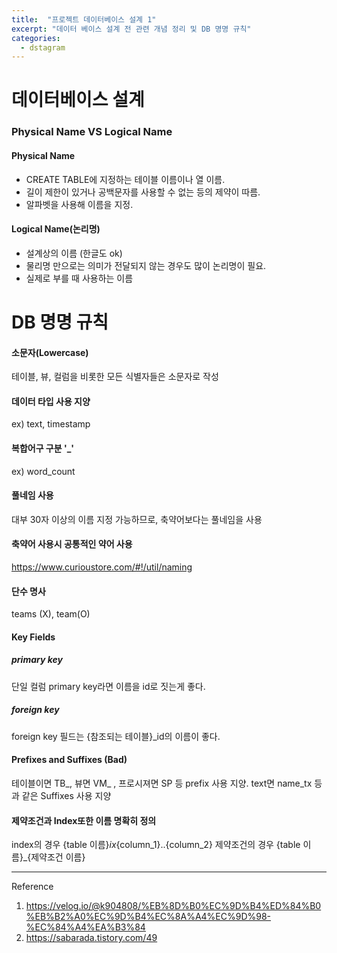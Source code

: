 ```yaml
---
title:  "프로젝트 데이터베이스 설계 1"
excerpt: "데이터 베이스 설계 전 관련 개념 정리 및 DB 명명 규칙"
categories:
  - dstagram
---
```

# 데이터베이스 설계
### Physical Name VS Logical Name
#### Physical Name
- CREATE TABLE에 지정하는 테이블 이름이나 열 이름.
- 길이 제한이 있거나 공백문자를 사용할 수 없는 등의 제약이 따름.
- 알파벳을 사용해 이름을 지정.
#### Logical Name(논리명)
- 설계상의 이름 (한글도 ok)
- 물리명 만으로는 의미가 전달되지 않는 경우도 많이 논리명이 필요.
- 실제로 부를 때 사용하는 이름

# DB 명명 규칙
#### 소문자(Lowercase)
테이블, 뷰, 컬럼을 비롯한 모든 식별자들은 소문자로 작성

#### 데이터 타입 사용 지양
ex) text, timestamp

#### 복합어구 구분 '_'
ex) word_count

#### 풀네임 사용
대부 30자 이상의 이름 지정 가능하므로, 축약어보다는 풀네임을 사용

#### 축약어 사용시 공통적인 약어 사용
https://www.curioustore.com/#!/util/naming

#### 단수 명사
teams (X), team(O)

#### Key Fields
##### primary key
단일 컬럼 primary key라면 이름을 id로 짓는게 좋다.
##### foreign key
foreign key 필드는 {참조되는 테이블}_id의 이름이 좋다.

#### Prefixes and Suffixes (Bad)
테이블이면 TB_, 뷰면 VM_ , 프로시져면 SP 등 prefix 사용 지양.
text면 name_tx 등과 같은 Suffixes 사용 지양

#### 제약조건과 Index또한 이름 명확히 정의
index의 경우 {table 이름}_ix_{column_1}..{column_2}
제약조건의 경우 {table 이름}\_{제약조건 이름}

***
Reference
1. https://velog.io/@k904808/%EB%8D%B0%EC%9D%B4%ED%84%B0%EB%B2%A0%EC%9D%B4%EC%8A%A4%EC%9D%98-%EC%84%A4%EA%B3%84
2. https://sabarada.tistory.com/49